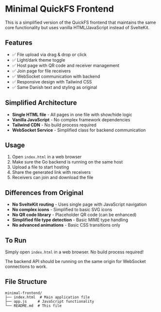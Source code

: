 # Minimal QuickFS Frontend

This is a simplified version of the QuickFS frontend that maintains the same core functionality but uses vanilla HTML/JavaScript instead of SvelteKit.

## Features

- ✅ File upload via drag & drop or click
- ✅ Light/dark theme toggle
- ✅ Host page with QR code and receiver management
- ✅ Join page for file receivers
- ✅ WebSocket communication with backend
- ✅ Responsive design with Tailwind CSS
- ✅ Same Danish text and styling as original

## Simplified Architecture

- **Single HTML file** - All pages in one file with show/hide logic
- **Vanilla JavaScript** - No complex framework dependencies
- **Tailwind CDN** - No build process required
- **WebSocket Service** - Simplified class for backend communication

## Usage

1. Open `index.html` in a web browser
2. Make sure the Go backend is running on the same host
3. Upload a file to start hosting
4. Share the generated link with receivers
5. Receivers can join and download the file

## Differences from Original

- **No SvelteKit routing** - Uses single page with JavaScript navigation
- **No complex icons** - Simplified to basic SVG icons
- **No QR code library** - Placeholder QR code (can be enhanced)
- **Simplified file type detection** - Basic MIME type handling
- **No advanced animations** - Basic CSS transitions only

## To Run

Simply open `index.html` in a web browser. No build process required!

The backend API should be running on the same origin for WebSocket connections to work.

## File Structure

```
minimal-frontend/
├── index.html  # Main application file
├── app.js     # JavaScript functionality
└── README.md  # This file
```
